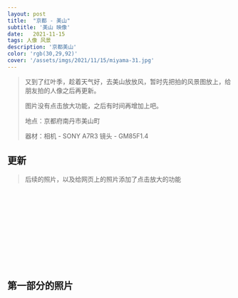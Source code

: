 ```yaml
---
layout: post
title:  "京都 - 美山"
subtitle: '美山 映像'
date:   2021-11-15
tags: 人像 风景
description: '京都美山'
color: 'rgb(30,29,92)'
cover: '/assets/imgs/2021/11/15/miyama-31.jpg'
---
```


> 又到了红叶季，趁着天气好，去美山放放风，暂时先把拍的风景图放上，给朋友拍的人像之后再更新。
>
> 图片没有点击放大功能，之后有时间再增加上吧。
>
> 地点：京都府南丹市美山町
>
> 器材：相机 - SONY A7R3 镜头 - GM85F1.4
## 更新
> 后续的照片，以及给网页上的照片添加了点击放大的功能

<div style="display: flex;flex-wrap:wrap">
    <div style="width: 100%; padding:5px">
    <a class="js_gallery_evaluate" href="/assets/imgs/2021/11/15/miyama-39.jpg" data-fancybox="gallery" >
        <img src="/assets/imgs/2021/11/15/miyama-39.jpg" alt="">
    </a>
    </div>
    <div style="width: 50%; padding:5px">
    <a class="js_gallery_evaluate" href="/assets/imgs/2021/11/15/miyama-34.jpg" data-fancybox="gallery" >
        <img src="/assets/imgs/2021/11/15/miyama-34.jpg" alt="">
    </a>
    </div>
    <div style="width: 50%; padding:5px">
    <a class="js_gallery_evaluate" href="/assets/imgs/2021/11/15/miyama-36.jpg" data-fancybox="gallery" >
        <img src="/assets/imgs/2021/11/15/miyama-36.jpg" alt="">
    </a>
    </div>
    <div style="width: 50%; padding:5px">
    <a class="js_gallery_evaluate" href="/assets/imgs/2021/11/15/miyama-37.jpg" data-fancybox="gallery" >
        <img src="/assets/imgs/2021/11/15/miyama-37.jpg" alt="">
    </a>
    </div>
    <div style="width: 50%; padding:5px">
    <a class="js_gallery_evaluate" href="/assets/imgs/2021/11/15/miyama-38.jpg" data-fancybox="gallery" >
        <img src="/assets/imgs/2021/11/15/miyama-38.jpg" alt="">
    </a>
    </div>
    <div style="width: 50%; padding:5px">
    <a class="js_gallery_evaluate" href="/assets/imgs/2021/11/15/miyama-40.jpg" data-fancybox="gallery" >
        <img src="/assets/imgs/2021/11/15/miyama-40.jpg" alt="">
    </a>
    </div>
    <div style="width: 50%; padding:5px">
    <a class="js_gallery_evaluate" href="/assets/imgs/2021/11/15/miyama-41.jpg" data-fancybox="gallery" >
        <img src="/assets/imgs/2021/11/15/miyama-41.jpg" alt="">
    </a>
    </div>
    <div style="width: 50%; padding:5px">
    <a class="js_gallery_evaluate" href="/assets/imgs/2021/11/15/miyama-42.jpg" data-fancybox="gallery" >
        <img src="/assets/imgs/2021/11/15/miyama-42.jpg" alt="">
    </a>
    </div>
    <div style="width: 50%; padding:5px">
    <a class="js_gallery_evaluate" href="/assets/imgs/2021/11/15/miyama-43.jpg" data-fancybox="gallery" >
        <img src="/assets/imgs/2021/11/15/miyama-43.jpg" alt="">
    </a>
    </div>
    <div style="width: 50%; padding:5px">
    <a class="js_gallery_evaluate" href="/assets/imgs/2021/11/15/miyama-44.jpg" data-fancybox="gallery" >
        <img src="/assets/imgs/2021/11/15/miyama-44.jpg" alt="">
    </a>
    </div>
    <div style="width: 50%; padding:5px">
    <a class="js_gallery_evaluate" href="/assets/imgs/2021/11/15/miyama-45.jpg" data-fancybox="gallery" >
        <img src="/assets/imgs/2021/11/15/miyama-45.jpg" alt="">
    </a>
    </div>
    <div style="width: 50%; padding:5px">
    <a class="js_gallery_evaluate" href="/assets/imgs/2021/11/15/miyama-46.jpg" data-fancybox="gallery" >
        <img src="/assets/imgs/2021/11/15/miyama-46.jpg" alt="">
    </a>
    </div>
    <div style="width: 50%; padding:5px">
    <a class="js_gallery_evaluate" href="/assets/imgs/2021/11/15/miyama-47.jpg" data-fancybox="gallery" >
        <img src="/assets/imgs/2021/11/15/miyama-47.jpg" alt="">
    </a>
    </div>
    <div style="width: 50%; padding:5px">
    <a class="js_gallery_evaluate" href="/assets/imgs/2021/11/15/miyama-48.jpg" data-fancybox="gallery" >
        <img src="/assets/imgs/2021/11/15/miyama-48.jpg" alt="">
    </a>
    </div>
    <div style="width: 50%; padding:5px">
    <a class="js_gallery_evaluate" href="/assets/imgs/2021/11/15/miyama-49.jpg" data-fancybox="gallery" >
        <img src="/assets/imgs/2021/11/15/miyama-49.jpg" alt="">
    </a>
    </div>
    <div style="width: 50%; padding:5px">
    <a class="js_gallery_evaluate" href="/assets/imgs/2021/11/15/miyama-50.jpg" data-fancybox="gallery" >
        <img src="/assets/imgs/2021/11/15/miyama-50.jpg" alt="">
    </a>
    </div>
    <div style="width: 50%; padding:5px">
    <a class="js_gallery_evaluate" href="/assets/imgs/2021/11/15/miyama-51.jpg" data-fancybox="gallery" >
        <img src="/assets/imgs/2021/11/15/miyama-51.jpg" alt="">
    </a>
    </div>
</div>

## 第一部分的照片

<div style="display: flex;flex-wrap:wrap">
    <div style="width: 100%; padding:5px">
    <a class="js_gallery_evaluate" href="/assets/imgs/2021/11/15/miyama-12.jpg" data-fancybox="gallery" >
        <img src="/assets/imgs/2021/11/15/miyama-12.jpg" alt="">
    </a>
    </div>
    <div style="width: 100%; padding:5px">
    <a class="js_gallery_evaluate" href="/assets/imgs/2021/11/15/miyama-19.jpg" data-fancybox="gallery" >
        <img src="/assets/imgs/2021/11/15/miyama-19.jpg" alt="">
    </a>
    </div>
    <div style="width: 100%; padding:5px">
    <a class="js_gallery_evaluate" href="/assets/imgs/2021/11/15/miyama-31.jpg" data-fancybox="gallery" >
        <img src="/assets/imgs/2021/11/15/miyama-31.jpg" alt="">
    </a>
    </div>
    <div style="width: 50%; padding:5px">
    <a class="js_gallery_evaluate" href="/assets/imgs/2021/11/15/miyama-1.jpg" data-fancybox="gallery" >
        <img src="/assets/imgs/2021/11/15/miyama-1.jpg" alt="">
    </a>
    </div>
    <div style="width: 50%; padding:5px">
    <a class="js_gallery_evaluate" href="/assets/imgs/2021/11/15/miyama-2.jpg" data-fancybox="gallery" >
        <img src="/assets/imgs/2021/11/15/miyama-2.jpg" alt="">
    </a>
    </div>
    <div style="width: 50%; padding:5px">
    <a class="js_gallery_evaluate" href="/assets/imgs/2021/11/15/miyama-3.jpg" data-fancybox="gallery" >
        <img src="/assets/imgs/2021/11/15/miyama-3.jpg" alt="">
    </a>
    </div>
    <div style="width: 50%; padding:5px">
    <a class="js_gallery_evaluate" href="/assets/imgs/2021/11/15/miyama-4.jpg" data-fancybox="gallery" >
        <img src="/assets/imgs/2021/11/15/miyama-4.jpg" alt="">
    </a>
    </div>
    <div style="width: 50%; padding:5px">
    <a class="js_gallery_evaluate" href="/assets/imgs/2021/11/15/miyama-5.jpg" data-fancybox="gallery" >
        <img src="/assets/imgs/2021/11/15/miyama-5.jpg" alt="">
    </a>
    </div>
    <div style="width: 50%; padding:5px">
    <a class="js_gallery_evaluate" href="/assets/imgs/2021/11/15/miyama-6.jpg" data-fancybox="gallery" >
        <img src="/assets/imgs/2021/11/15/miyama-6.jpg" alt="">
    </a>
    </div>
    <div style="width: 50%; padding:5px">
    <a class="js_gallery_evaluate" href="/assets/imgs/2021/11/15/miyama-7.jpg" data-fancybox="gallery" >
        <img src="/assets/imgs/2021/11/15/miyama-7.jpg" alt="">
    </a>
    </div>
    <div style="width: 50%; padding:5px">
    <a class="js_gallery_evaluate" href="/assets/imgs/2021/11/15/miyama-8.jpg" data-fancybox="gallery" >
        <img src="/assets/imgs/2021/11/15/miyama-8.jpg" alt="">
    </a>
    </div>
    <div style="width: 50%; padding:5px">
    <a class="js_gallery_evaluate" href="/assets/imgs/2021/11/15/miyama-9.jpg" data-fancybox="gallery" >
        <img src="/assets/imgs/2021/11/15/miyama-9.jpg" alt="">
    </a>
    </div>
    <div style="width: 50%; padding:5px">
    <a class="js_gallery_evaluate" href="/assets/imgs/2021/11/15/miyama-10.jpg" data-fancybox="gallery" >
        <img src="/assets/imgs/2021/11/15/miyama-10.jpg" alt="">
    </a>
    </div>
    <div style="width: 50%; padding:5px">
    <a class="js_gallery_evaluate" href="/assets/imgs/2021/11/15/miyama-11.jpg" data-fancybox="gallery" >
        <img src="/assets/imgs/2021/11/15/miyama-11.jpg" alt="">
    </a>
    </div>
    <div style="width: 50%; padding:5px">
    <a class="js_gallery_evaluate" href="/assets/imgs/2021/11/15/miyama-13.jpg" data-fancybox="gallery" >
        <img src="/assets/imgs/2021/11/15/miyama-13.jpg" alt="">
    </a>
    </div>
    <div style="width: 50%; padding:5px">
    <a class="js_gallery_evaluate" href="/assets/imgs/2021/11/15/miyama-14.jpg" data-fancybox="gallery" >
        <img src="/assets/imgs/2021/11/15/miyama-14.jpg" alt="">
    </a>
    </div>
    <div style="width: 50%; padding:5px">
    <a class="js_gallery_evaluate" href="/assets/imgs/2021/11/15/miyama-15.jpg" data-fancybox="gallery" >
        <img src="/assets/imgs/2021/11/15/miyama-15.jpg" alt="">
    </a>
    </div>
    <div style="width: 50%; padding:5px">
    <a class="js_gallery_evaluate" href="/assets/imgs/2021/11/15/miyama-16.jpg" data-fancybox="gallery" >
        <img src="/assets/imgs/2021/11/15/miyama-16.jpg" alt="">
    </a>
    </div>
    <div style="width: 50%; padding:5px">
    <a class="js_gallery_evaluate" href="/assets/imgs/2021/11/15/miyama-17.jpg" data-fancybox="gallery" >
        <img src="/assets/imgs/2021/11/15/miyama-17.jpg" alt="">
    </a>
    </div>
    <div style="width: 50%; padding:5px">
    <a class="js_gallery_evaluate" href="/assets/imgs/2021/11/15/miyama-18.jpg" data-fancybox="gallery" >
        <img src="/assets/imgs/2021/11/15/miyama-18.jpg" alt="">
    </a>
    </div>
    <div style="width: 50%; padding:5px">
    <a class="js_gallery_evaluate" href="/assets/imgs/2021/11/15/miyama-20.jpg" data-fancybox="gallery" >
        <img src="/assets/imgs/2021/11/15/miyama-20.jpg" alt="">
    </a>
    </div>
    <div style="width: 50%; padding:5px">
    <a class="js_gallery_evaluate" href="/assets/imgs/2021/11/15/miyama-21.jpg" data-fancybox="gallery" >
        <img src="/assets/imgs/2021/11/15/miyama-21.jpg" alt="">
    </a>
    </div>
    <div style="width: 50%; padding:5px">
    <a class="js_gallery_evaluate" href="/assets/imgs/2021/11/15/miyama-22.jpg" data-fancybox="gallery" >
        <img src="/assets/imgs/2021/11/15/miyama-22.jpg" alt="">
    </a>
    </div>
    <div style="width: 50%; padding:5px">
    <a class="js_gallery_evaluate" href="/assets/imgs/2021/11/15/miyama-23.jpg" data-fancybox="gallery" >
        <img src="/assets/imgs/2021/11/15/miyama-23.jpg" alt="">
    </a>
    </div>
    <div style="width: 50%; padding:5px">
    <a class="js_gallery_evaluate" href="/assets/imgs/2021/11/15/miyama-24.jpg" data-fancybox="gallery" >
        <img src="/assets/imgs/2021/11/15/miyama-24.jpg" alt="">
    </a>
    </div>
    <div style="width: 50%; padding:5px">
    <a class="js_gallery_evaluate" href="/assets/imgs/2021/11/15/miyama-25.jpg" data-fancybox="gallery" >
        <img src="/assets/imgs/2021/11/15/miyama-25.jpg" alt="">
    </a>
    </div>
    <div style="width: 50%; padding:5px">
    <a class="js_gallery_evaluate" href="/assets/imgs/2021/11/15/miyama-26.jpg" data-fancybox="gallery" >
        <img src="/assets/imgs/2021/11/15/miyama-26.jpg" alt="">
    </a>
    </div>
    <div style="width: 50%; padding:5px">
    <a class="js_gallery_evaluate" href="/assets/imgs/2021/11/15/miyama-27.jpg" data-fancybox="gallery" >
        <img src="/assets/imgs/2021/11/15/miyama-27.jpg" alt="">
    </a>
    </div>
    <div style="width: 50%; padding:5px">
    <a class="js_gallery_evaluate" href="/assets/imgs/2021/11/15/miyama-28.jpg" data-fancybox="gallery" >
        <img src="/assets/imgs/2021/11/15/miyama-28.jpg" alt="">
    </a>
    </div>
    <div style="width: 50%; padding:5px">
    <a class="js_gallery_evaluate" href="/assets/imgs/2021/11/15/miyama-29.jpg" data-fancybox="gallery" >
        <img src="/assets/imgs/2021/11/15/miyama-29.jpg" alt="">
    </a>
    </div>
    <div style="width: 50%; padding:5px">
    <a class="js_gallery_evaluate" href="/assets/imgs/2021/11/15/miyama-30.jpg" data-fancybox="gallery" >
        <img src="/assets/imgs/2021/11/15/miyama-30.jpg" alt="">
    </a>
    </div>
    <div style="width: 50%; padding:5px">
    <a class="js_gallery_evaluate" href="/assets/imgs/2021/11/15/miyama-32.jpg" data-fancybox="gallery" >
        <img src="/assets/imgs/2021/11/15/miyama-32.jpg" alt="">
    </a>
    </div>
    <div style="width: 50%; padding:5px">
    <a class="js_gallery_evaluate" href="/assets/imgs/2021/11/15/miyama-33.jpg" data-fancybox="gallery" >
        <img src="/assets/imgs/2021/11/15/miyama-33.jpg" alt="">
    </a>
    </div>
</div>

<script src="/assets/js/fancybox.js"></script>